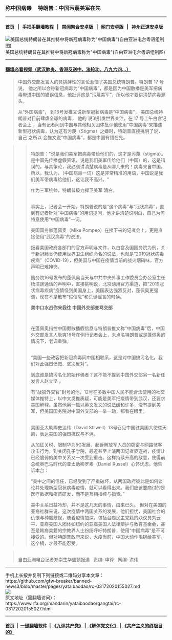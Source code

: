 ### 称中国病毒     特朗普：中国污蔑美军在先
------------------------

#### [首页](https://github.com/gfw-breaker/banned-news3/blob/master/README.md) &nbsp;&nbsp;|&nbsp;&nbsp; [手把手翻墙教程](https://github.com/gfw-breaker/guides/wiki) &nbsp;&nbsp;|&nbsp;&nbsp; [禁闻聚合安卓版](https://github.com/gfw-breaker/bn-android) &nbsp;&nbsp;|&nbsp;&nbsp; [网门安卓版](https://github.com/oGate2/oGate) &nbsp;&nbsp;|&nbsp;&nbsp; [神州正道安卓版](https://github.com/SzzdOgate/update) 



<div id="headerimg">
 <img alt='美国总统特朗普在其推特中将新冠病毒称为"中国病毒"(自由亚洲电台粤语组制图)' src="https://www.rfa.org/mandarin/yataibaodao/gangtai/rc-03172020155027.html/image.jpeg-1.jpg/image" title='美国总统特朗普在其推特中将新冠病毒称为"中国病毒"(自由亚洲电台粤语组制图)'/>
 <div id="headerimgcontents">
  <div id="headerimgcaption">
   <span>
    美国总统特朗普在其推特中将新冠病毒称为"中国病毒"(自由亚洲电台粤语组制图)
   </span>
   <!-- zoomattribute -->
  </div>
  <!-- headerimgcaption -->
 </div>
 <!-- headerimagecontents -->
</div>

<hr/>


#### [翻墙必看视频（武汉肺炎、香港反送中、法轮功、八九六四...）](https://github.com/gfw-breaker/banned-news3/blob/master/pages/link3.md)

<div id="storytext">
 <div>
  <div class="slot_header">
  </div>
 </div>
 <blockquote>
  <p dir="ltr">
  </p>
  <p dir="ltr">
   <span>
    中国外交部发言人的具挑衅性的言论惹恼了美国总统特朗普。特朗普
   </span>
   <span>
    17
   </span>
   <span>
    号说，
   </span>
   他之所以会称新冠病毒为“中国病毒”，都是因为中国散播是美军把病毒带进中国的错误信息，他批评这是“污蔑美军”，所以他才要讲清楚病毒源头。
  </p>
  <p dir="ltr">
   从“外国病毒”， 到16号发推文说新型冠状病毒是“中国病毒”，
   <span>
    美国总统特朗普对目前肆虐全球的病毒，
   </span>
   他的
   <span>
    说法引发世界关注。在
   </span>
   <span>
    17
   </span>
   <span>
    号上午白宫记者会上
   </span>
   ，当有记者问到中国与其他相关团体批评他使用“中国病毒”来描述新型冠状病毒，认为这有污蔑（Stigma）之嫌时，特朗普直接挑明了说，自己
   <span>
    之所以
   </span>
   会推文说“中国病毒”，都是中国有错在先。
  </p>
 </blockquote>
 <blockquote>
  <blockquote>
   <p dir="ltr">
    <br/>
    特朗普："说是我们美军把病毒带给他们的，这才是污蔑（stigma）。是中国先传播虚假资讯，说是我们美军传给他们（中国）的，这是错误的，与其争论，我必须讲清楚病毒是从哪儿来的！病毒来自中国。所以，我认为，（中国病毒一词）这是非常精准的用语，中国说是我们美军带病毒给他们，这让我不高兴。"
   </p>
   <p dir="ltr">
   </p>
   <p dir="ltr">
    作为三军统帅，特朗普极力捍卫美军
    <span>
     清白。
    </span>
   </p>
   <p dir="ltr">
    <br/>
    事实上，记者会一开始，特朗普说的是“这个病毒”与“冠状病毒”，直到有记者针对“中国病毒”的用词提问，他才讲清楚说明白，自己为何特意使用“中国病毒”一词。
   </p>
   <p dir="ltr">
    美国国务卿蓬佩奥（Mike Pompeo）在接下来的记者会上，更是直接使用“武汉病毒”的说法。
   </p>
   <p dir="ltr">
    细看美国政府各部门的官方声明与文件，以白宫及国国务院为例，关于新冠肺炎仍使用世界卫生组织命名的说法，也就是“2019冠状病毒疾病”（COVID-19），但美国与中国在疫情当前的战火烟硝味，官方声明已难掩饰。
   </p>
   <p dir="ltr">
    国务院16号发布的蓬佩奥当天与中共中央外事工作委员会办公室主任杨洁篪通话的声明中，直接挑明说，北京动用官方渠道，把“2019冠状病毒疾病”疫情怪到美国身上，美国表达强烈反对，蓬佩奥更强调，现在不是散布“假信息”和荒诞谣言的时候。
   </p>
   <p dir="ltr">
   </p>
   <p dir="ltr">
    <strong>
     美中口水战你来我往
    </strong>
    <strong>
    </strong>
    <strong>
     中国外交部变骂交部
    </strong>
   </p>
   <p dir="ltr">
    <strong>
     <br/>
    </strong>
   </p>
   <p dir="ltr">
    在蓬佩奥指控中国假散播假信息与特朗普推文称“中国病毒”后，中国外交部发言人耿爽16号在例行记者会上，未点名特朗普或是蓬佩奥的情况下，老调重弹。
   </p>
   <p dir="ltr">
    <br/>
    “美国一些政客把新冠病毒同中国相联系，这是对中国搞污名化。我们对此强烈愤慨、坚决反对”。
   </p>
   <p dir="ltr">
    到底谁是搞污名化的始作俑者？这不能不提到中国外交部另一名新任发言人赵立坚 。
   </p>
   <p dir="ltr">
    有“战狼外交官”封号的他，12号在多数中国人民不能合法使用的社交媒体推特上，以中文发推质疑，可能是美军把疫情带到武汉，还要求美国解释。虽然他另一篇以英文发文的说法缓和许多，没有提到美军，但美国国务院对中国外交部的一举一动，都看在眼里。
   </p>
   <p dir="ltr">
    <br/>
    美国亚太助卿史达伟（David Stilwell）13号召见中国驻美国大使崔天凯，表达美国的强烈抗议与不满。
   </p>
   <p dir="ltr">
    从加征关税、限制华为5G发展、起诉解放军人员的窃密与网路骇客攻击行为，到关闭孔子学院，最近甚至上演两国记者驱逐战，疫情让已经脆弱的美中关系又一次受到重击。这样持续升高的敌意，使得前总统奥巴马时代的亚太助卿罗素（Daniel Russel）心怀忧虑。他告诉本台：
   </p>
   <p dir="ltr">
    “美中之间的信任，已经受到了严重破坏，从两国政府彼此是如何谈论并处理新型冠状病毒疫情，就可以看得出来。我们应该要商讨的是医疗数据和疫苗研发，而不是互相指控与指责。”
   </p>
   <p dir="ltr">
    <span>
     美中关系日益冷却，并不是这几天的事情，由来已久。
    </span>
    但对在美国的亚裔社群来说，这次疫情中两国关系的发展，他们担忧，美国社会的仇恨与种族歧视，随着疫情加深，包括台裔民主党籍的众议员刘云平、亚裔美国人团体如纽约的亚裔美国人法律辩护与教育基金会，甚至是韩裔美籍的宗教界人士纷纷呼吁特朗普，使用“中国病毒”是不可接受的。但对特朗普政府来说，大疫当前，中国大动作甩锅给美军，这个锅，才最不能忍受。
   </p>
  </blockquote>
 </blockquote>
 <blockquote>
  <p dir="ltr">
  </p>
 </blockquote>
 <blockquote>
  <p dir="ltr">
   <br/>
   自由亚洲电台记者郑崇生华盛顿报道   责编: 申铧   网编: 洪伟
  </p>
 </blockquote>
</div>

<hr/>
手机上长按并复制下列链接或二维码分享本文章：<br/>
https://github.com/gfw-breaker/banned-news3/blob/master/pages/yataibaodao/rc-03172020155027.md <br/>
<a href='https://github.com/gfw-breaker/banned-news3/blob/master/pages/yataibaodao/rc-03172020155027.md'><img src='https://github.com/gfw-breaker/banned-news3/blob/master/pages/yataibaodao/rc-03172020155027.md.png'/></a> <br/>
原文地址（需翻墙访问）：https://www.rfa.org/mandarin/yataibaodao/gangtai/rc-03172020155027.html


------------------------
#### [首页](https://github.com/gfw-breaker/banned-news3/blob/master/README.md) &nbsp;|&nbsp; [一键翻墙软件](https://github.com/gfw-breaker/nogfw/blob/master/README.md) &nbsp;| [《九评共产党》](https://github.com/gfw-breaker/9ping.md/blob/master/README.md#九评之一评共产党是什么) | [《解体党文化》](https://github.com/gfw-breaker/jtdwh.md/blob/master/README.md) | [《共产主义的终极目的》](https://github.com/gfw-breaker/gczydzjmd.md/blob/master/README.md)


<img src='http://gfw-breaker.win/banned-news3/pages/yataibaodao/rc-03172020155027.md' width='0px' height='0px'/>